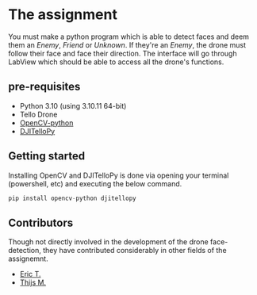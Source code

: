 # The assignment

You must make a python program which is able to detect faces and deem them an _Enemy_, _Friend_ or _Unknown_. If they're an _Enemy_, the drone must follow their face and face their direction. The interface will go through LabView which should be able to access all the drone's functions.

## pre-requisites

* Python 3.10 (using 3.10.11 64-bit)
* Tello Drone
* [OpenCV-python](https://github.com/opencv/opencv-python)
* [DJITelloPy](https://github.com/damiafuentes/DJITelloPy)

## Getting started

Installing OpenCV and DJITelloPy is done via opening your terminal (powershell, etc) and executing the below command.

```python
pip install opencv-python djitellopy
```

## Contributors

Though not directly involved in the development of the drone face-detection, they have contributed considerably in other fields of the assignemnt.

* [Eric T.](https://github.com/Eriomas)
* [Thijs M.](https://github.com/TopdevT)
